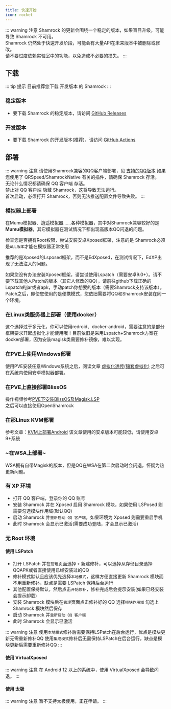 ```yaml
---
title: 快速开始
icon: rocket
---
```


::: warning 注意
Shamrock 的更新会围绕一个稳定的版本，如果盲目升级，可能导致 Shamrock 不可用。  
Shamrock 仍然处于快速开发阶段，可能会有大量API在未来版本中被删除或修改。  
请不要过度依赖实验室中的功能，以免造成不必要的损失。
:::

## 下载

::: tip 提示
目前推荐您下载 开发版本 的 Shamrock
:::

### 稳定版本

- 要下载 Shamrock 的稳定版本，请访问 [GitHub Releases](https://github.com/whitechi73/OpenShamrock/releases)

### 开发版本

- 要下载 Shamrock 的开发版本(推荐)，请访问 [GitHub Actions](https://github.com/whitechi73/OpenShamrock/actions/workflows/build-apk.yml)

## 部署

::: warning 注意
请使用Shamrock兼容的QQ客户端部署，见 [支持的QQ版本](./faq.md#支持的qq版本)
如果您使用了 QRSpeed/ShamrockNative 有关的插件，请确保 Shamrock 存活。  
无论什么情况都请确保 QQ 客户端 存活。  
禁止对 QQ 客户端 隐藏 Shamrock，这将导致无法运行。  
首次启动，必须打开 Shamrock，否则无法推送配置文件导致失败。
:::

### 模拟器上部署

在Mumu模拟器、逍遥模拟器......各种模拟器，其中对Shamrock兼容较好的是**Mumu模拟器**，其它模拟器在测试情况下都出现高版本QQ闪退的问题。

检查您是否拥有Root权限，尝试安装安卓Xposed框架，注意的是
Shamrock必须是`ALL版本`才能在模拟器正常使用

推荐的是Xposed的Lsposed框架，而不是EdXposed，在测试情况下，EdXP出现了无法注入的问题。

如果您没有办法安装Xposed框架，请尝试使用Lspatch（需要安卓9.0+）。请不要下载其他人Patch的版本（其它人修改的QQ），请前往github下载正确的Lspatch的jar或者apk，手动patch你想要的版本（需要Shamrock支持该版本）。Patch之后，即使您使用的是便携模式，您依旧需要将QQ和Shamrock安装在同一个环境。

### 在Linux类服务器上部署（使用docker）

这个选择过于多元化，你可以使用redroid、docker-android，需要注意的是部分框架要求开起虚拟化才能使用哦！目前依旧是采用Lspatch+Shamrock方案在docker部署，因为安装magisk类需要修补镜像，难以实现。

### 在PVE上使用Windows部署
使用PVE安装任意Windows系统之后，阅读文章
[虚拟化透传(镶套虚拟化)](https://zhuanlan.zhihu.com/p/354034712?utm_psn=1695915211926863872)
之后可在系统内使用安卓模拟器部署。

### 在PVE上直接部署BlissOS  
操作视频参考[PVE下安装BlissOS及Magisk,LSP](https://www.bilibili.com/video/BV1Mj411e7V9)  
之后可以直接使用OpenShamrock 

### 在那Linux KVM部署
参考文章：[KVM上部署Android](https://cloud.tencent.com/developer/article/1484145)
该文章使用的安卓版本可能较低，请使用安卓9+系统

### ~在WSA上部署~
WSA拥有自带Magisk的版本，但是QQ在WSA在第二次启动时会闪退，怀疑为热更新问题。


### 有 XP 环境

- 打开 QQ 客户端，登录你的 QQ 账号
- 安装 Shamrock 并在 Xposed 启用 Shamrock 模块，如果使用 LSPosed 则需要勾选模块作用域(默认QQ)
- 启动 Shamrock 并`重新启动 QQ 客户端`，如果环境为 Xposed 则需要重启手机
- 此时 Shamrock 会显示已激活(需要成功登陆，才会显示已激活)

### 无 Root 环境

#### 使用 LSPatch

- 打开 LSPatch 并在`管理`页面选择 `+` 新建修补，可以选择从存储目录选择QQAPK或者直接使用已经安装过的QQ
- 修补模式默认且应该优先选择`本地模式`，这样方便直接更新 Shamrock 模块而不用重新修补，缺点是需要 LSPatch 保持后台运行
- 其他配置保持默认，然后点击`开始修补`，修补完成后会提示安装(如果已经安装会提示卸载)
- 安装 Shamrock 模块后在`管理`页面点击修补好的 QQ 选择`模块作用域` 勾选上 Shamrock 模块然后保存
- 启动 Shamrock 并`重新启动 QQ 客户端`
- 此时 Shamrock 会显示已激活

::: warning 注意
使用`本地模式`修补后需要保持LSPatch在后台运行，优点是模块更新无需重新修补QQ
使用`集成模式`修补后无需保持LSPatch在后台运行，缺点是模块更新后需要重新修补QQ
:::

#### 使用 VirtualXposed

::: warning 注意
在 Android 12 以上的系统中，使用 VirtualXposed 会导致闪退。
:::

#### 使用 太极

::: warning 注意
暂不支持太极使用，正在申请。
:::
